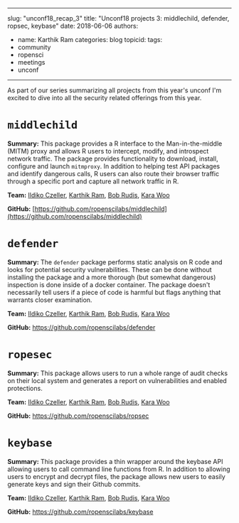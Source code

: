 
---
slug: "unconf18_recap_3"
title: "Unconf18 projects 3: middlechild, defender, ropsec, keybase"
date: 2018-06-06
authors:
  - name: Karthik Ram
categories: blog
topicid: 
tags:
- community
- ropensci
- meetings
- unconf
---

As part of our series summarizing all projects from this year's unconf I'm excited to dive into all the security related offerings from this year.

# `middlechild`

**Summary:** This package provides a R interface to the Man-in-the-middle (MITM) proxy and allows R users to intercept, modify, and introspect network traffic. The package provides functionality to download, install, configure and launch `mitmproxy`. In addition to helping test API packages and identify dangerous calls, R users can also route their browser traffic through a specific port and capture all network traffic in R. 

**Team:** [Ildiko Czeller](https://github.com/czeildi), [Karthik Ram](https://github.com/karthik), [Bob Rudis](https://github.com/hrbrmstr), [Kara Woo](https://github.com/karawoo)   

**GitHub:** [https://github.com/ropenscilabs/middlechild](https://github.com/ropenscilabs/middlechild)

# `defender`

**Summary:** The `defender` package performs static analysis on R code and looks for potential security vulnerabilities. These can be done without installing the package and a more thorough (but somewhat dangerous) inspection is done inside of a docker container. The package doesn't necessarily tell users if a piece of code is harmful but flags anything that warrants closer examination.

**Team:** [Ildiko Czeller](https://github.com/czeildi), [Karthik Ram](https://github.com/karthik), [Bob Rudis](https://github.com/hrbrmstr), [Kara Woo](https://github.com/karawoo) 


**GitHub:** https://github.com/ropenscilabs/defender 

# `ropesec` 

**Summary:** This package allows users to run a whole range of audit checks on their local system and generates a report on vulnerabilities and enabled protections. 

**Team:** [Ildiko Czeller](https://github.com/czeildi), [Karthik Ram](https://github.com/karthik), [Bob Rudis](https://github.com/hrbrmstr), [Kara Woo](https://github.com/karawoo) 

**GitHub:** https://github.com/ropenscilabs/ropsec


# `keybase`

**Summary:** This package provides a thin wrapper around the keybase API allowing users to call command line functions from R. In addition to allowing users to encrypt and decrypt files, the package allows new users to easily generate keys and sign their Github commits. 

**Team:** [Ildiko Czeller](https://github.com/czeildi), [Karthik Ram](https://github.com/karthik), [Bob Rudis](https://github.com/hrbrmstr), [Kara Woo](https://github.com/karawoo) 

**GitHub:**  https://github.com/ropenscilabs/keybase
